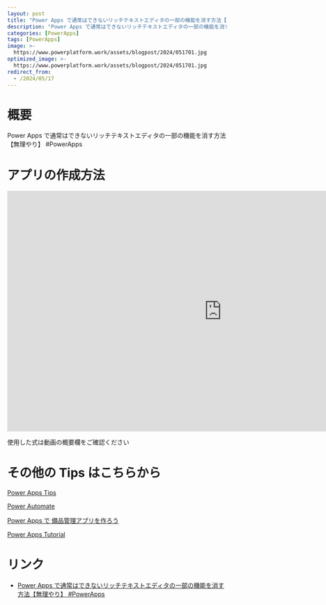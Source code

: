 ```yaml
---
layout: post
title: "Power Apps で通常はできないリッチテキストエディタの一部の機能を消す方法【無理やり】 #PowerApps"
description: "Power Apps で通常はできないリッチテキストエディタの一部の機能を消す方法【無理やり】 #PowerAppsを動画で分かりやすく解説"
categories: [PowerApps]
tags: [PowerApps]
image: >-
  https://www.powerplatform.work/assets/blogpost/2024/051701.jpg
optimized_image: >-
  https://www.powerplatform.work/assets/blogpost/2024/051701.jpg
redirect_from:
  - /2024/05/17
---
```



#  概要

Power Apps で通常はできないリッチテキストエディタの一部の機能を消す方法【無理やり】 #PowerApps


# アプリの作成方法

<iframe width="983" height="553" src="https://www.youtube.com/embed/BzpqNIxfVJ8" title="YouTube video player" frameborder="0" allow="accelerometer; autoplay; clipboard-write; encrypted-media; gyroscope; picture-in-picture" allowfullscreen></iframe>


使用した式は動画の概要欄をご確認ください


# その他の Tips はこちらから

[Power Apps Tips](https://www.youtube.com/watch?v=VrAQf3JQ7yM&list=PLVhFi1fb3DqakSLVMn22DDcySXh9jtzi- )


[Power Automate](https://www.youtube.com/watch?v=-YnJYT0ASEM&list=PLVhFi1fb3Dqbzic6GieqnLFgD3aTj-eHA)


[Power Apps で 備品管理アプリを作ろう](https://www.youtube.com/playlist?list=PLVhFi1fb3DqZM3HKb8Hea6XEL96990Fyn)


[Power Apps Tutorial](https://www.youtube.com/playlist?list=PLVhFi1fb3DqalxpL974VvAJvV4iWoSbe_)


# リンク


- [Power Apps で通常はできないリッチテキストエディタの一部の機能を消す方法【無理やり】 #PowerApps](https://www.youtube.com/watch?v=BzpqNIxfVJ8)

